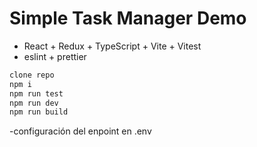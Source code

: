 # Simple Task Manager Demo

- React + Redux + TypeScript + Vite + Vitest
- eslint + prettier
```js
clone repo
npm i
npm run test
npm run dev
npm run build
```

-configuración del enpoint en .env

